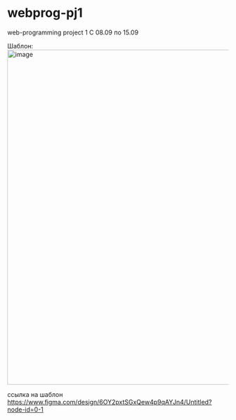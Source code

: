 # webprog-pj1
web-programming project 1
С 08.09 по 15.09

Шаблон:
<img width="1359" height="763" alt="image" src="https://github.com/user-attachments/assets/03a6f131-797a-4d7b-933a-f175f67466a8" />

ссылка на шаблон
https://www.figma.com/design/6OY2pxtSGxQew4p9qAYJn4/Untitled?node-id=0-1
